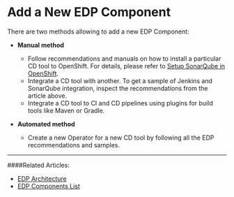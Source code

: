 # Add a New EDP Component

There are two methods allowing to add a new EDP Component:

* **Manual method**
    - Follow recommendations and manuals on how to install a particular CD tool to OpenShift. For details, please refer to [Setup SonarQube in OpenShift](https://medium.com/@dale.bingham_30375/setup-sonarqube-in-minishift-for-scanning-projects-through-jenkins-a70a6e2d93d3).
    - Integrate a CD tool with another. To get a sample of Jenkins and SonarQube integration, inspect the recommendations from the article above.
    - Integrate a CD tool to CI and CD pipelines using plugins for build tools like Maven or Gradle.

* **Automated method**

    - Create a new Operator for a new CD tool by following all the EDP recommendations and samples.
---
####Related Articles:

- [EDP Architecture](../documentation/architecture_2_0.md)
- [EDP Components List](../documentation/edp_components.md)

